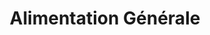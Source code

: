 ---
title: "Alimentation Générale"
url: /saint-chamond/alimentation-generale/
shop: Lebensmittel
---